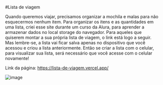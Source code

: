 #Lista de viagem

Quando queremos viajar, precisamos organizar a mochila e malas para não esquecermos nenhum item. Para organizar os itens e as quantidades em uma lista, criei esse site durante um curso da Alura, para aprender a armazenar dados no local storage do navegador. Para aqueles que quiserem montar a sua própria lista de viagem, o link está logo a seguir. Mas lembre-se, a lista vai ficar salva apenas no dispositivo que você acessou e criou a lista anteriormente. Então se criar a lista com o celular, para visualizar sua lista, será necessário que você acesse com o celular novamente!

Link da página: https://lista-de-viagem.vercel.app/

![image](https://user-images.githubusercontent.com/89767748/209179367-05896e20-5233-48aa-8b81-640270b99c43.png)
